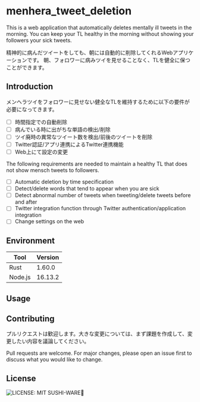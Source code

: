 # menhera_tweet_deletion

This is a web application that automatically deletes mentally ill tweets in the morning.
You can keep your TL healthy in the morning without showing your followers your sick tweets.

精神的に病んだツイートをしても、朝には自動的に削除してくれるWebアプリケーションです。
朝、フォロワーに病みツイを見せることなく、TLを健全に保つことができます。


## Introduction

メンヘラツイをフォロワーに見せない健全なTLを維持するために以下の要件が必要になってきます。

- [ ] 時間指定での自動削除
- [ ] 病んでいる時に出がちな単語の検出/削除
- [ ] ツイ廃時の異常なツイート数を検出/前後のツイートを削除
- [ ] Twitter認証/アプリ連携によるTwitter連携機能
- [ ] Web上にて設定の変更

The following requirements are needed to maintain a healthy TL that does not show mensch tweets to followers.

- [ ] Automatic deletion by time specification
- [ ] Detect/delete words that tend to appear when you are sick
- [ ] Detect abnormal number of tweets when tweeting/delete tweets before and after
- [ ] Twitter integration function through Twitter authentication/application integration
- [ ] Change settings on the web

## Environment


| Tool    | Version  |
| ------- | -------- |
|  Rust       |    1.60.0      |
| Node.js | 16.13.2 |



## Usage

## Contributing

プルリクエストは歓迎します。大きな変更については、まず課題を作成して、変更したい内容を議論してください。

Pull requests are welcome. For major changes, please open an issue first to discuss what you would like to change.


## License

![LICENSE: MIT SUSHI-WARE🍣](https://raw.githubusercontent.com/watasuke102/mit-sushi-ware/master/MIT-SUSHI-WARE.svg)
